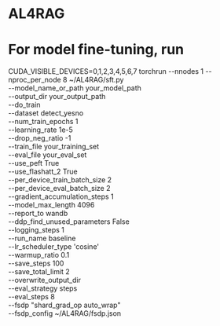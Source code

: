 # AL4RAG
# For model fine-tuning, run
CUDA_VISIBLE_DEVICES=0,1,2,3,4,5,6,7 torchrun --nnodes 1 --nproc_per_node 8 ~/AL4RAG/sft.py \
--model_name_or_path your_model_path \
--output_dir your_output_path \
--do_train \
--dataset detect_yesno \
--num_train_epochs 1 \
--learning_rate 1e-5 \
--drop_neg_ratio -1 \
--train_file your_training_set \
--eval_file your_eval_set \
--use_peft True \
--use_flashatt_2 True \
--per_device_train_batch_size 2 \
--per_device_eval_batch_size 2 \
--gradient_accumulation_steps 1 \
--model_max_length 4096 \
--report_to wandb \
--ddp_find_unused_parameters False \
--logging_steps 1 \
--run_name baseline \
--lr_scheduler_type 'cosine' \
--warmup_ratio 0.1 \
--save_steps 100 \
--save_total_limit 2 \
--overwrite_output_dir \
--eval_strategy steps \
--eval_steps 8 \
--fsdp "shard_grad_op auto_wrap" \
--fsdp_config ~/AL4RAG/fsdp.json
